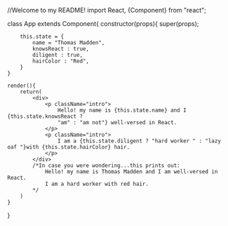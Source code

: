 






//Welcome to my README!
import React, {Component} from "react";

class App extends Component{
    constructor(props){
        super(props);
        
        this.state = {
            name = "Thomas Madden",
            knowsReact : true,
            diligent : true,
            hairColor : "Red",
        }
    }

    render(){
        return(
            <div>
                <p className="intro">
                    Hello! my name is {this.state.name} and I {this.state.knowsReact ? 
                    "am" : "am not"} well-versed in React. 
                </p>
                <p className="intro">
                    I am a {this.state.diligent ? "hard worker " : "lazy oaf "}with {this.state.hairColor} hair.
                </p>    
            </div>
            /*In case you were wondering...this prints out:
                Hello! my name is Thomas Madden and I am well-versed in React.
                I am a hard worker with red hair. 
            */
        )
    }
}